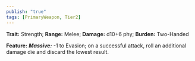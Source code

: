 ```yaml
---
publish: "true"
tags: [PrimaryWeapon, Tier2]
---
```

**Trait:** Strength; **Range:** Melee; **Damage:** d10+6 phy; **Burden:** Two-Handed

**Feature:** ***Massive:*** -1 to Evasion; on a successful attack, roll an additional damage die and discard the lowest result.

